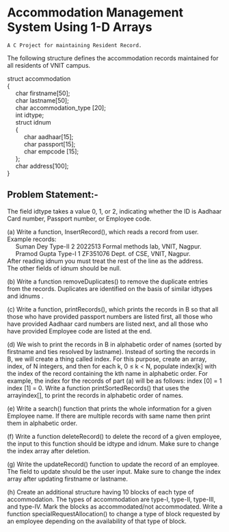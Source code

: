 
# Accommodation Management System Using 1-D Arrays

    A C Project for maintaining Resident Record.
  
The following structure defines the accommodation records maintained for all residents of VNIT campus.
  
struct accommodation  
{  
&nbsp;&nbsp;&nbsp;&nbsp;&nbsp;char firstname[50];  
&nbsp;&nbsp;&nbsp;&nbsp;&nbsp;char lastname[50];  
&nbsp;&nbsp;&nbsp;&nbsp;&nbsp;char accommodation_type [20];  
&nbsp;&nbsp;&nbsp;&nbsp;&nbsp;int idtype;  
&nbsp;&nbsp;&nbsp;&nbsp;&nbsp;struct idnum  
&nbsp;&nbsp;&nbsp;&nbsp;&nbsp;{  
&nbsp;&nbsp;&nbsp;&nbsp;&nbsp;&nbsp;&nbsp;&nbsp;&nbsp;&nbsp;char aadhaar[15];  
&nbsp;&nbsp;&nbsp;&nbsp;&nbsp;&nbsp;&nbsp;&nbsp;&nbsp;&nbsp;char passport[15];  
&nbsp;&nbsp;&nbsp;&nbsp;&nbsp;&nbsp;&nbsp;&nbsp;&nbsp;&nbsp;char empcode [15];  
&nbsp;&nbsp;&nbsp;&nbsp;&nbsp;};  
&nbsp;&nbsp;&nbsp;&nbsp;&nbsp;char address[100];  
}  
## Problem Statement:- 

The field idtype takes a value 0, 1, or 2, indicating whether the ID is Aadhaar Card number, Passport number, or Employee code. 

(a) Write a function, InsertRecord(), which reads a record from user.
Example records:  
&nbsp;&nbsp;&nbsp;&nbsp;&nbsp;Suman Dey Type-II 2 2022513 Formal methods lab, VNIT, Nagpur.  
&nbsp;&nbsp;&nbsp;&nbsp;&nbsp;Pramod Gupta Type-I 1 ZF351076 Dept. of CSE, VNIT, Nagpur.  
After reading idnum you must treat the rest of the line as the address.  
The other fields of idnum should be null.  

(b) Write a function removeDuplicates() to remove the duplicate entries from the records. Duplicates are identified on the basis of similar idtypes and idnums .  

(c) Write a function, printRecords(), which prints the records in B so that all those who have provided passport numbers are listed first, all those who have provided Aadhaar card numbers are listed next, and all those who have provided Employee code are listed at the end.

(d) We wish to print the records in B in alphabetic order of names (sorted by firstname and ties resolved by lastname). Instead of sorting the records in B, we will create a thing called index. For this purpose, create an array, index, of N integers, and then for each k, 0 ≤ k < N, populate index[k] with the index of the record containing the kth name in alphabetic order. For example, the index for the records of part (a) will be as follows: index [0] = 1 index [1] = 0. Write a function printSortedRecords() that uses the arrayindex[], to print the records in alphabetic order of names.

(e) Write a search() function that prints the whole information for a given Employee name. If there are multiple records with same name then print them in alphabetic order.

(f) Write a function deleteRecord() to delete the record of a given employee, the input to this function should be idtype and idnum. Make sure to change the index array after deletion.

(g) Write the updateRecord() function to update the record of an employee. The field to update should be the user input. Make sure to change the index array after updating firstname or lastname.

(h) Create an additional structure having 10 blocks of each type of accommodation. The types of accommodation are type-I, type-II, type-III, and type-IV. Mark the blocks as accommodated/not accommodated. Write a function specialRequestAllocation() to change a type of block requested by an employee depending on the availability of that type of block.
  